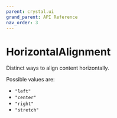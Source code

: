 ```yaml
---
parent: crystal.ui
grand_parent: API Reference
nav_order: 3
---
```


# HorizontalAlignment

Distinct ways to align content horizontally.

Possible values are:

- `"left"`
- `"center"`
- `"right"`
- `"stretch"`
